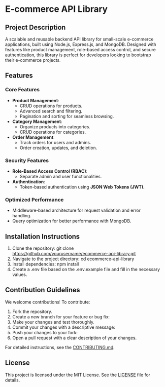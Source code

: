 # E-commerce API Library

## Project Description
A scalable and reusable backend API library for small-scale e-commerce applications, built using Node.js, Express.js, and MongoDB. Designed with features like product management, role-based access control, and secure authentication, this library is perfect for developers looking to bootstrap their e-commerce projects.

## Features

### Core Features
- **Product Management**:
  - CRUD operations for products.
  - Advanced search and filtering.
  - Pagination and sorting for seamless browsing.
- **Category Management**:
  - Organize products into categories.
  - CRUD operations for categories.
- **Order Management**:
  - Track orders for users and admins.
  - Order creation, updates, and deletion.

### Security Features
- **Role-Based Access Control (RBAC)**:  
  - Separate admin and user functionalities.
- **Authentication**:  
  - Token-based authentication using **JSON Web Tokens (JWT)**.

### Optimized Performance
- Middleware-based architecture for request validation and error handling.
- Query optimization for better performance with MongoDB.

## Installation Instructions
1. Clone the repository:
   git clone https://github.com/yourusername/ecommerce-api-library.git
2. Navigate to the project directory:
    cd ecommerce-api-library
3. Install dependencies:
    npm install
4. Create a .env file based on the .env.example file and fill in the necessary values.

## Contribution Guidelines

We welcome contributions! To contribute:
1. Fork the repository.
2. Create a new branch for your feature or bug fix:
3. Make your changes and test thoroughly.
4. Commit your changes with a descriptive message:
5. Push your changes to your fork:
6. Open a pull request with a clear description of your changes.

For detailed instructions, see the [CONTRIBUTING.md](CONTRIBUTING.md).

## License

This project is licensed under the MIT License. See the [LICENSE](LICENSE) file for details.
